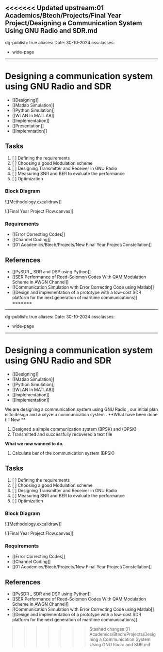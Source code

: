 <<<<<<< Updated upstream:01 Academics/Btech/Projects/Final Year Project/Designing a Communication System Using GNU Radio and SDR.md
---
dg-publish: true
aliases:
Date: 30-10-2024
cssclasses:
  - wide-page
---

# Designing a communication system using GNU Radio and SDR

- [[Designing]]
- [[Matlab Simulation]]
- [[Python Simulation]]
- [[WLAN In MATLAB]]
- [[Implementation]]
- [[Presentation]]
- [[Implemntation]]

## **Tasks**

1. [ ] Defining the requirements
2. [ ] Choosing a good Modulation scheme
3. [ ] Designing Transmitter and Receiver in GNU Radio
4. [ ] Measuring SNR and BER to evaluate the performance
5. [ ] Optimization

### Block Diagram

![[Methodology.excalidraw]]

![[Final Year Project Flow.canvas]]

### Requirements

- [[Error Correcting Codes]]
- [[Channel Coding]]
- [[01 Academics/Btech/Projects/New Final Year Project/Constellation]]

## References

- [[PySDR _ SDR and DSP using Python]]
- [[SER Performance of Reed-Solomon Codes With QAM Modulation Scheme in AWGN Channel]]
- [[Communication Simulation with Error Correcting Code using Matlab]]
- [[Design and implementation of a prototype with a low-cost SDR platform for the next generation of maritime communications]]
=======
---
dg-publish: true
aliases:
Date: 30-10-2024
cssclasses:
  - wide-page
---

# Designing a communication system using GNU Radio and SDR

- [[Designing]]
- [[Matlab Simulation]]
- [[Python Simulation]]
- [[WLAN In MATLAB]]
- [[Implementation]]
- [[Implementation]]

We are designing a communication system using GNU Radio , our initial plan is to design and analyze a communication system . 
**What have been done till Now **
1. Designed a simple communication system (BPSK) and (QPSK)
2. Transmitted and successfully recovered a text file 

**What we now wanned to do.**
1. Calculate ber of the communication system (BPSK) 


## **Tasks**

1. [ ] Defining the requirements
2. [ ] Choosing a good Modulation scheme
3. [ ] Designing Transmitter and Receiver in GNU Radio
4. [ ] Measuring SNR and BER to evaluate the performance
5. [ ] Optimization

### Block Diagram

![[Methodology.excalidraw]]

![[Final Year Project Flow.canvas]]

### Requirements

- [[Error Correcting Codes]]
- [[Channel Coding]]
- [[01 Academics/Btech/Projects/New Final Year Project/Constellation]]

## References

- [[PySDR _ SDR and DSP using Python]]
- [[SER Performance of Reed-Solomon Codes With QAM Modulation Scheme in AWGN Channel]]
- [[Communication Simulation with Error Correcting Code using Matlab]]
- [[Design and implementation of a prototype with a low-cost SDR platform for the next generation of maritime communications]]
>>>>>>> Stashed changes:01 Academics/Btech/Projects/Designing a Communication System Using GNU Radio and SDR.md
